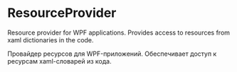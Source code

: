 # ResourceProvider
Resource provider for WPF applications. Provides access to resources from xaml dictionaries in the code.

Провайдер ресурсов для WPF-приложений. Обеспечивает доступ к ресурсам xaml-словарей из кода.
